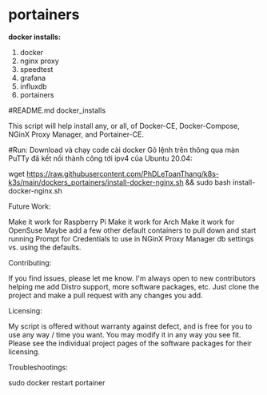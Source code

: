 # portainers
**docker installs:**
1.  docker
2.  nginx proxy
3.  speedtest
4.  grafana
5.  influxdb
6.  portainers

#README.md docker_installs

This script will help install any, or all, of Docker-CE, Docker-Compose, NGinX Proxy Manager, and Portainer-CE.

#Run: Download và chạy code cài docker Gõ lệnh trên thông qua màn PuTTy đã kết nối thành công tới ipv4 của Ubuntu 20.04:

wget https://raw.githubusercontent.com/PhDLeToanThang/k8s-k3s/main/dockers_portainers/install-docker-nginx.sh && sudo bash install-docker-nginx.sh

Future Work:

Make it work for Raspberry Pi
Make it work for Arch
Make it work for OpenSuse
Maybe add a few other default containers to pull down and start running
Prompt for Credentials to use in NGinX Proxy Manager db settings vs. using the defaults.

Contributing:

If you find issues, please let me know. I'm always open to new contributors helping me add Distro support, more software packages, etc. Just clone the project and make a pull request with any changes you add.

Licensing:

My script is offered without warranty against defect, and is free for you to use any way / time you want. You may modify it in any way you see fit. Please see the individual project pages of the software packages for their licensing.


Troubleshootings:

sudo docker restart portainer
